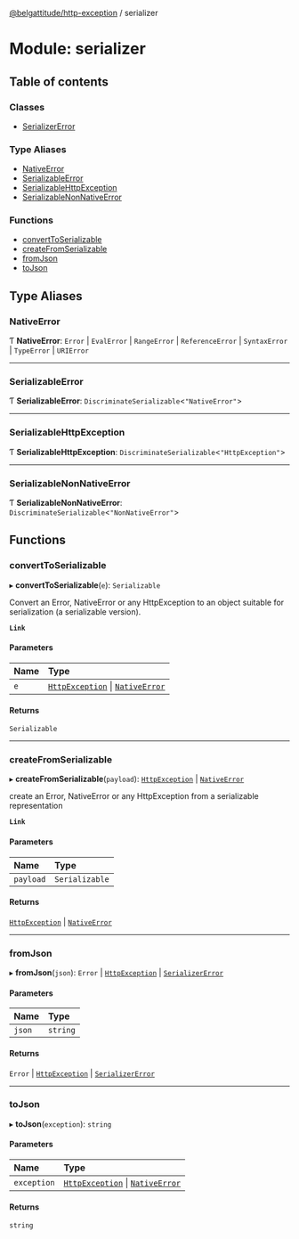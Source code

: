 [@belgattitude/http-exception](../README.md) / serializer

# Module: serializer

## Table of contents

### Classes

- [SerializerError](../classes/serializer.SerializerError.md)

### Type Aliases

- [NativeError](serializer.md#nativeerror)
- [SerializableError](serializer.md#serializableerror)
- [SerializableHttpException](serializer.md#serializablehttpexception)
- [SerializableNonNativeError](serializer.md#serializablenonnativeerror)

### Functions

- [convertToSerializable](serializer.md#converttoserializable)
- [createFromSerializable](serializer.md#createfromserializable)
- [fromJson](serializer.md#fromjson)
- [toJson](serializer.md#tojson)

## Type Aliases

### NativeError

Ƭ **NativeError**: `Error` \| `EvalError` \| `RangeError` \| `ReferenceError` \| `SyntaxError` \| `TypeError` \| `URIError`

---

### SerializableError

Ƭ **SerializableError**: `DiscriminateSerializable`<`"NativeError"`\>

---

### SerializableHttpException

Ƭ **SerializableHttpException**: `DiscriminateSerializable`<`"HttpException"`\>

---

### SerializableNonNativeError

Ƭ **SerializableNonNativeError**: `DiscriminateSerializable`<`"NonNativeError"`\>

## Functions

### convertToSerializable

▸ **convertToSerializable**(`e`): `Serializable`

Convert an Error, NativeError or any HttpException to
an object suitable for serialization (a serializable version).

**`Link`**

#### Parameters

| Name | Type                                                                                              |
| :--- | :------------------------------------------------------------------------------------------------ |
| `e`  | [`HttpException`](../classes/base.HttpException.md) \| [`NativeError`](serializer.md#nativeerror) |

#### Returns

`Serializable`

---

### createFromSerializable

▸ **createFromSerializable**(`payload`): [`HttpException`](../classes/base.HttpException.md) \| [`NativeError`](serializer.md#nativeerror)

create an Error, NativeError or any HttpException from a
serializable representation

**`Link`**

#### Parameters

| Name      | Type           |
| :-------- | :------------- |
| `payload` | `Serializable` |

#### Returns

[`HttpException`](../classes/base.HttpException.md) \| [`NativeError`](serializer.md#nativeerror)

---

### fromJson

▸ **fromJson**(`json`): `Error` \| [`HttpException`](../classes/base.HttpException.md) \| [`SerializerError`](../classes/serializer.SerializerError.md)

#### Parameters

| Name   | Type     |
| :----- | :------- |
| `json` | `string` |

#### Returns

`Error` \| [`HttpException`](../classes/base.HttpException.md) \| [`SerializerError`](../classes/serializer.SerializerError.md)

---

### toJson

▸ **toJson**(`exception`): `string`

#### Parameters

| Name        | Type                                                                                              |
| :---------- | :------------------------------------------------------------------------------------------------ |
| `exception` | [`HttpException`](../classes/base.HttpException.md) \| [`NativeError`](serializer.md#nativeerror) |

#### Returns

`string`
